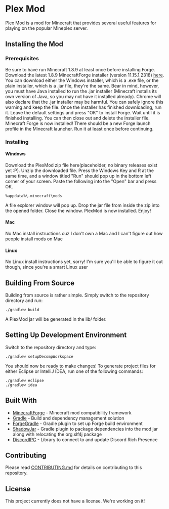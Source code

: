 # Plex Mod

Plex Mod is a mod for Minecraft that provides several useful features for playing on the popular Mineplex server. 

## Installing the Mod

### Prerequisites

Be sure to have run Minecraft 1.8.9 at least once before installing Forge. Download the latest 1.8.9 MinecraftForge installer (version 11.15.1.2318) [here](http://files.minecraftforge.net/maven/net/minecraftforge/forge/index_1.8.9.html). You can download either the Windows installer, which is a .exe file, or the plain installer, which is a .jar file, they're the same. Bear in mind, however, you must have Java installed to run the .jar installer (Minecraft installs its own version of Java, so you may not have it installed already). Chrome will also declare that the .jar installer may be harmful. You can safely ignore this warning and keep the file.
Once the installer has finished downloading, run it. Leave the default settings and press "OK" to install Forge. Wait until it is finished installing. You can then close out and delete the installer file. Minecraft Forge is now installed! There should be a new Forge launch profile in the Minecraft launcher. Run it at least once before continuing.

### Installing

#### Windows

Download the PlexMod zip file here(placeholder, no binary releases exist yet :P). Unzip the downloaded file.
Press the Windows Key and R at the same time, and a window titled "Run" should pop up in the bottom left corner of your screen. Paste the following into the "Open" bar and press OK.

```
%appdata%\.minecraft\mods
```

A file explorer window will pop up. Drop the jar file from inside the zip into the opened folder. Close the window. PlexMod is now installed. Enjoy!

#### Mac

No Mac install instructions cuz I don't own a Mac and I can't figure out how people install mods on Mac

#### Linux

No Linux install instructions yet, sorry! I'm sure you'll be able to figure it out though, since you're a smart Linux user

## Building From Source

Building from source is rather simple. Simply switch to the repository directory and run:

```
./gradlew build
```

A PlexMod jar will be generated in the lib/ folder.

## Setting Up Development Environment

Switch to the repository directory and type:

```
./gradlew setupDecompWorkspace
```

You should now be ready to make changes! To generate project files for either Eclipse or IntelliJ IDEA, run one of the following commands:

```
./gradlew eclipse
./gradlew idea
```

## Built With

* [MinecraftForge](https://files.minecraftforge.net/) - Minecraft mod compatibility framework
* [Gradle](https://gradle.org/) - Build and dependency management solution
* [ForgeGradle](https://github.com/MinecraftForge/ForgeGradle) - Gradle plugin to set up Forge build environment
* [ShadowJar](https://github.com/johnrengelman/shadow) - Gradle plugin to package dependencies into the mod jar along with relocating the org.slf4j package
* [DiscordIPC](https://github.com/jagrosh/DiscordIPC) - Library to connect to and update Discord Rich Presence

## Contributing

Please read [CONTRIBUTING.md](CONTRIBUTING.md) for details on contributing to this repository.

## License

This project currently does not have a license. We're working on it!
